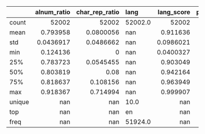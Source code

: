 |        |   alnum_ratio |   char_rep_ratio | lang    |    lang_score |   perplexity |   text_len |   word_rep_ratio |
|:-------|--------------:|-----------------:|:--------|--------------:|-------------:|-----------:|-----------------:|
| count  | 52002         |    52002         | 52002.0 | 52002         |    52002     |  52002     |   52002          |
| mean   |     0.793958  |        0.0800056 | nan     |     0.911636  |      580.942 |    762.063 |       0.00616339 |
| std    |     0.0436917 |        0.0486662 | nan     |     0.0986021 |     1144.01  |    642.254 |       0.0399827  |
| min    |     0.124136  |        0         | nan     |     0.0400327 |        5.1   |     28     |       0          |
| 25%    |     0.783723  |        0.0545455 | nan     |     0.903049  |      190.3   |    199     |       0          |
| 50%    |     0.803819  |        0.08      | nan     |     0.942164  |      308.2   |    568     |       0          |
| 75%    |     0.818637  |        0.108156  | nan     |     0.963949  |      571.675 |   1212     |       0          |
| max    |     0.918367  |        0.714994  | nan     |     0.999907  |    93226.1   |   4726     |       0.87931    |
| unique |   nan         |      nan         | 10.0    |   nan         |      nan     |    nan     |     nan          |
| top    |   nan         |      nan         | en      |   nan         |      nan     |    nan     |     nan          |
| freq   |   nan         |      nan         | 51924.0 |   nan         |      nan     |    nan     |     nan          |